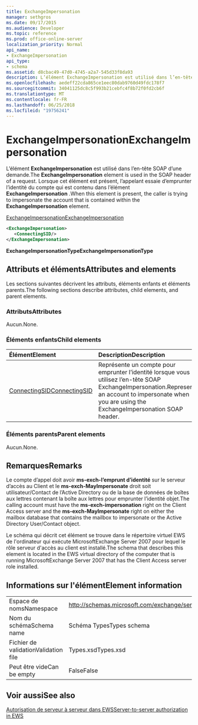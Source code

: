 ```yaml
---
title: ExchangeImpersonation
manager: sethgros
ms.date: 09/17/2015
ms.audience: Developer
ms.topic: reference
ms.prod: office-online-server
localization_priority: Normal
api_name:
- ExchangeImpersonation
api_type:
- schema
ms.assetid: d8cbac49-47d0-4745-a2a7-545d33f8da93
description: L’élément ExchangeImpersonation est utilisé dans l’en-tête SOAP d’une demande. Lorsque cet élément est présent, l’appelant essaie d’emprunter l’identité du compte qui est contenu dans l’élément ExchangeImpersonation.
ms.openlocfilehash: aedeff22cda865ce1eec80dab9760d49fdc178f7
ms.sourcegitcommit: 34041125dc8c5f993b21cebfc4f8b72f0fd2cb6f
ms.translationtype: MT
ms.contentlocale: fr-FR
ms.lasthandoff: 06/25/2018
ms.locfileid: "19756241"
---
```

# <a name="exchangeimpersonation"></a><span data-ttu-id="cda11-104">ExchangeImpersonation</span><span class="sxs-lookup"><span data-stu-id="cda11-104">ExchangeImpersonation</span></span>

<span data-ttu-id="cda11-105">L’élément **ExchangeImpersonation** est utilisé dans l’en-tête SOAP d’une demande.</span><span class="sxs-lookup"><span data-stu-id="cda11-105">The **ExchangeImpersonation** element is used in the SOAP header of a request.</span></span> <span data-ttu-id="cda11-106">Lorsque cet élément est présent, l’appelant essaie d’emprunter l’identité du compte qui est contenu dans l’élément **ExchangeImpersonation** .</span><span class="sxs-lookup"><span data-stu-id="cda11-106">When this element is present, the caller is trying to impersonate the account that is contained within the **ExchangeImpersonation** element.</span></span> 
  
[<span data-ttu-id="cda11-107">ExchangeImpersonation</span><span class="sxs-lookup"><span data-stu-id="cda11-107">ExchangeImpersonation</span></span>](exchangeimpersonation.md)
  
```xml
<ExchangeImpersonation>
   <ConnectingSID/>
</ExchangeImpersonation>
```

 <span data-ttu-id="cda11-108">**ExchangeImpersonationType**</span><span class="sxs-lookup"><span data-stu-id="cda11-108">**ExchangeImpersonationType**</span></span>
## <a name="attributes-and-elements"></a><span data-ttu-id="cda11-109">Attributs et éléments</span><span class="sxs-lookup"><span data-stu-id="cda11-109">Attributes and elements</span></span>

<span data-ttu-id="cda11-110">Les sections suivantes décrivent les attributs, éléments enfants et éléments parents.</span><span class="sxs-lookup"><span data-stu-id="cda11-110">The following sections describe attributes, child elements, and parent elements.</span></span>
  
### <a name="attributes"></a><span data-ttu-id="cda11-111">Attributs</span><span class="sxs-lookup"><span data-stu-id="cda11-111">Attributes</span></span>

<span data-ttu-id="cda11-112">Aucun.</span><span class="sxs-lookup"><span data-stu-id="cda11-112">None.</span></span>
  
### <a name="child-elements"></a><span data-ttu-id="cda11-113">Éléments enfants</span><span class="sxs-lookup"><span data-stu-id="cda11-113">Child elements</span></span>

|<span data-ttu-id="cda11-114">**Élément**</span><span class="sxs-lookup"><span data-stu-id="cda11-114">**Element**</span></span>|<span data-ttu-id="cda11-115">**Description**</span><span class="sxs-lookup"><span data-stu-id="cda11-115">**Description**</span></span>|
|:-----|:-----|
|[<span data-ttu-id="cda11-116">ConnectingSID</span><span class="sxs-lookup"><span data-stu-id="cda11-116">ConnectingSID</span></span>](connectingsid.md) <br/> |<span data-ttu-id="cda11-117">Représente un compte pour emprunter l’identité lorsque vous utilisez l’en-tête SOAP ExchangeImpersonation.</span><span class="sxs-lookup"><span data-stu-id="cda11-117">Represents an account to impersonate when you are using the ExchangeImpersonation SOAP header.</span></span>  <br/> |
   
### <a name="parent-elements"></a><span data-ttu-id="cda11-118">Éléments parents</span><span class="sxs-lookup"><span data-stu-id="cda11-118">Parent elements</span></span>

<span data-ttu-id="cda11-119">Aucun.</span><span class="sxs-lookup"><span data-stu-id="cda11-119">None.</span></span>
  
## <a name="remarks"></a><span data-ttu-id="cda11-120">Remarques</span><span class="sxs-lookup"><span data-stu-id="cda11-120">Remarks</span></span>

<span data-ttu-id="cda11-121">Le compte d’appel doit avoir **ms-exch-l’emprunt d’identité** sur le serveur d’accès au Client et le **ms-exch-MayImpersonate** droit soit utilisateur/Contact de l’Active Directory ou de la base de données de boîtes aux lettres contenant la boîte aux lettres pour emprunter l’identité objet.</span><span class="sxs-lookup"><span data-stu-id="cda11-121">The calling account must have the **ms-exch-impersonation** right on the Client Access server and the **ms-exch-MayImpersonate** right on either the mailbox database that contains the mailbox to impersonate or the Active Directory User/Contact object.</span></span> 
  
<span data-ttu-id="cda11-122">Le schéma qui décrit cet élément se trouve dans le répertoire virtuel EWS de l'ordinateur qui exécute MicrosoftExchange Server 2007 pour lequel le rôle serveur d'accès au client est installé.</span><span class="sxs-lookup"><span data-stu-id="cda11-122">The schema that describes this element is located in the EWS virtual directory of the computer that is running MicrosoftExchange Server 2007 that has the Client Access server role installed.</span></span>
  
## <a name="element-information"></a><span data-ttu-id="cda11-123">Informations sur l'élément</span><span class="sxs-lookup"><span data-stu-id="cda11-123">Element information</span></span>

|||
|:-----|:-----|
|<span data-ttu-id="cda11-124">Espace de noms</span><span class="sxs-lookup"><span data-stu-id="cda11-124">Namespace</span></span>  <br/> |http://schemas.microsoft.com/exchange/services/2006/types  <br/> |
|<span data-ttu-id="cda11-125">Nom du schéma</span><span class="sxs-lookup"><span data-stu-id="cda11-125">Schema name</span></span>  <br/> |<span data-ttu-id="cda11-126">Schéma Types</span><span class="sxs-lookup"><span data-stu-id="cda11-126">Types schema</span></span>  <br/> |
|<span data-ttu-id="cda11-127">Fichier de validation</span><span class="sxs-lookup"><span data-stu-id="cda11-127">Validation file</span></span>  <br/> |<span data-ttu-id="cda11-128">Types.xsd</span><span class="sxs-lookup"><span data-stu-id="cda11-128">Types.xsd</span></span>  <br/> |
|<span data-ttu-id="cda11-129">Peut être vide</span><span class="sxs-lookup"><span data-stu-id="cda11-129">Can be empty</span></span>  <br/> |<span data-ttu-id="cda11-130">False</span><span class="sxs-lookup"><span data-stu-id="cda11-130">False</span></span>  <br/> |
   
## <a name="see-also"></a><span data-ttu-id="cda11-131">Voir aussi</span><span class="sxs-lookup"><span data-stu-id="cda11-131">See also</span></span>



[<span data-ttu-id="cda11-132">Autorisation de serveur à serveur dans EWS</span><span class="sxs-lookup"><span data-stu-id="cda11-132">Server-to-server authorization in EWS</span></span>](http://msdn.microsoft.com/library/f1610a20-672d-448b-8c00-5b0fbcaf31cb%28Office.15%29.aspx)

